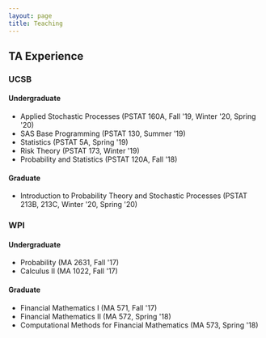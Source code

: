 ```yaml
---
layout: page
title: Teaching
---
```


## TA Experience

### UCSB
#### Undergraduate
* Applied Stochastic Processes (PSTAT 160A, Fall '19, Winter '20, Spring '20)
* SAS Base Programming (PSTAT 130, Summer '19)
* Statistics (PSTAT 5A, Spring '19)
* Risk Theory (PSTAT 173, Winter '19)
* Probability and Statistics (PSTAT 120A, Fall '18)


#### Graduate
* Introduction to Probability Theory and Stochastic Processes (PSTAT 213B, 213C, Winter '20, Spring '20)

### WPI
#### Undergraduate
* Probability (MA 2631, Fall '17)
* Calculus II (MA 1022, Fall '17)

#### Graduate
* Financial Mathematics I (MA 571, Fall '17)
* Financial Mathematics II (MA 572, Spring '18)
* Computational Methods for Financial Mathematics (MA 573, Spring '18)

